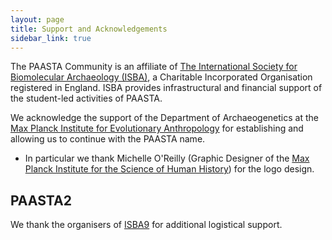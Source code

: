 ```yaml
---
layout: page
title: Support and Acknowledgements
sidebar_link: true
---
```


The PAASTA Community is an affiliate of [The International Society for Biomolecular Archaeology (ISBA)](https://isbarch.org), a Charitable Incorporated Organisation registered in England. ISBA provides infrastructural and financial support of the student-led activities of PAASTA.

We acknowledge the support of the Department of Archaeogenetics at the [Max Planck Institute for Evolutionary Anthropology](https://www.eva.mpg.de) for establishing and allowing us to continue with the PAASTA name.
 * In particular we thank Michelle O'Reilly (Graphic Designer of the [Max Planck Institute for the Science of Human History](https://shh.mpg.de)) for the logo design.

## PAASTA2

We thank the organisers of [ISBA9](https://isba9.sciencesconf.org/) for additional logistical support. 